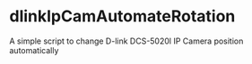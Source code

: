 # dlinkIpCamAutomateRotation
A simple script to change D-link DCS-5020l IP Camera position automatically
